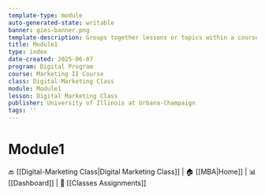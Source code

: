 ```yaml
---
template-type: module
auto-generated-state: writable
banner: gies-banner.png
template-description: Groups together lessons or topics within a course.
title: Module1
type: index
date-created: 2025-06-07
program: Digital Program
course: Marketing II Course
class: Digital-Marketing Class
module: Module1
lesson: Digital Marketing Class
publisher: University of Illinois at Urbana-Champaign
tags: ''
---
```


# Module1



🔙 [[Digital-Marketing Class|Digital Marketing Class]] | 🏠 [[MBA|Home]] | 📊 [[Dashboard]] | 📝 [[Classes Assignments]]

